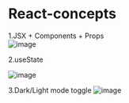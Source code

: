 # React-concepts
1.JSX + Components + Props	
![image](https://github.com/user-attachments/assets/63e79038-a82f-498c-81a8-ea94b3b1c3ae)


2.useState

![image](https://github.com/user-attachments/assets/a999afbd-bc45-40d3-a150-44762a8b8552)

3.Dark/Light mode toggle
![image](https://github.com/user-attachments/assets/150f1f71-ce19-448d-b598-f9c5662f8302)
